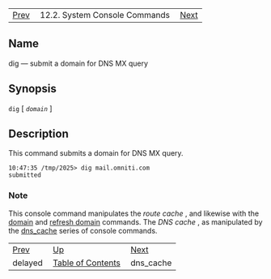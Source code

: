 |     |     |     |
| --- | --- | --- |
| [Prev](console_commands.delayed)  | 12.2. System Console Commands |  [Next](console_commands.dns_cache.php) |

<a name="console_commands.dig"></a>
## Name

dig — submit a domain for DNS MX query

## Synopsis

`dig` [ *`domain`* ]

<a name="idp15857360"></a>
## Description

This command submits a domain for DNS MX query.

```
10:47:35 /tmp/2025> dig mail.omniti.com
submitted
```

### Note

This console command manipulates the *route cache* , and likewise with the [domain](console_commands.domain "domain") and [refresh domain](console_commands.refresh_domain.php "refresh domain") commands. The *DNS cache* , as manipulated by the [dns_cache](console_commands.dns_cache.php "dns_cache") series of console commands.

|     |     |     |
| --- | --- | --- |
| [Prev](console_commands.delayed)  | [Up](console.commands.non-module.php) |  [Next](console_commands.dns_cache.php) |
| delayed  | [Table of Contents](index) |  dns_cache |
